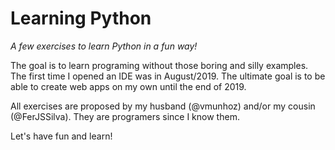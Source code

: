 # Learning Python
*A few exercises to learn Python in a fun way!*

The goal is to learn programing without those boring and silly examples. The first time I opened an IDE was in August/2019. The ultimate goal is to be able to create web apps on my own until the end of 2019.

All exercises are proposed by my husband (@vmunhoz) and/or my cousin (@FerJSSilva). They are programers since I know them.

Let's have fun and learn!
